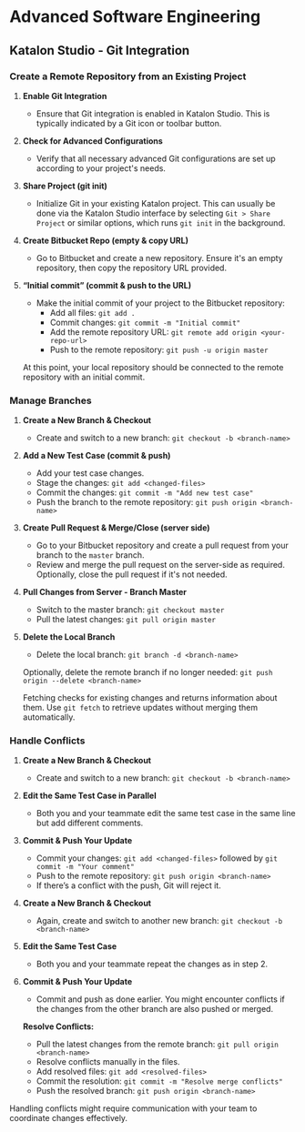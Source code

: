# Advanced Software Engineering

## Katalon Studio - Git Integration

### Create a Remote Repository from an Existing Project

1. **Enable Git Integration**
   - Ensure that Git integration is enabled in Katalon Studio. This is typically indicated by a Git icon or toolbar button.

2. **Check for Advanced Configurations**
   - Verify that all necessary advanced Git configurations are set up according to your project's needs.

3. **Share Project (git init)**
   - Initialize Git in your existing Katalon project. This can usually be done via the Katalon Studio interface by selecting `Git > Share Project` or similar options, which runs `git init` in the background.

4. **Create Bitbucket Repo (empty & copy URL)**
   - Go to Bitbucket and create a new repository. Ensure it's an empty repository, then copy the repository URL provided.

5. **“Initial commit” (commit & push to the URL)**
   - Make the initial commit of your project to the Bitbucket repository:
     - Add all files: `git add .`
     - Commit changes: `git commit -m "Initial commit"`
     - Add the remote repository URL: `git remote add origin <your-repo-url>`
     - Push to the remote repository: `git push -u origin master`

   At this point, your local repository should be connected to the remote repository with an initial commit.

### Manage Branches

1. **Create a New Branch & Checkout**
   - Create and switch to a new branch: `git checkout -b <branch-name>`

2. **Add a New Test Case (commit & push)**
   - Add your test case changes.
   - Stage the changes: `git add <changed-files>`
   - Commit the changes: `git commit -m "Add new test case"`
   - Push the branch to the remote repository: `git push origin <branch-name>`

3. **Create Pull Request & Merge/Close (server side)**
   - Go to your Bitbucket repository and create a pull request from your branch to the `master` branch.
   - Review and merge the pull request on the server-side as required. Optionally, close the pull request if it's not needed.

4. **Pull Changes from Server - Branch Master**
   - Switch to the master branch: `git checkout master`
   - Pull the latest changes: `git pull origin master`

5. **Delete the Local Branch**
   - Delete the local branch: `git branch -d <branch-name>`

   Optionally, delete the remote branch if no longer needed: `git push origin --delete <branch-name>`

   Fetching checks for existing changes and returns information about them. Use `git fetch` to retrieve updates without merging them automatically.

### Handle Conflicts

1. **Create a New Branch & Checkout**
   - Create and switch to a new branch: `git checkout -b <branch-name>`

2. **Edit the Same Test Case in Parallel**
   - Both you and your teammate edit the same test case in the same line but add different comments.

3. **Commit & Push Your Update**
   - Commit your changes: `git add <changed-files>` followed by `git commit -m "Your comment"`
   - Push to the remote repository: `git push origin <branch-name>`
   - If there’s a conflict with the push, Git will reject it.

4. **Create a New Branch & Checkout**
   - Again, create and switch to another new branch: `git checkout -b <branch-name>`

5. **Edit the Same Test Case**
   - Both you and your teammate repeat the changes as in step 2.

6. **Commit & Push Your Update**
   - Commit and push as done earlier. You might encounter conflicts if the changes from the other branch are also pushed or merged.

   **Resolve Conflicts:**
   - Pull the latest changes from the remote branch: `git pull origin <branch-name>`
   - Resolve conflicts manually in the files.
   - Add resolved files: `git add <resolved-files>`
   - Commit the resolution: `git commit -m "Resolve merge conflicts"`
   - Push the resolved branch: `git push origin <branch-name>`

Handling conflicts might require communication with your team to coordinate changes effectively.

